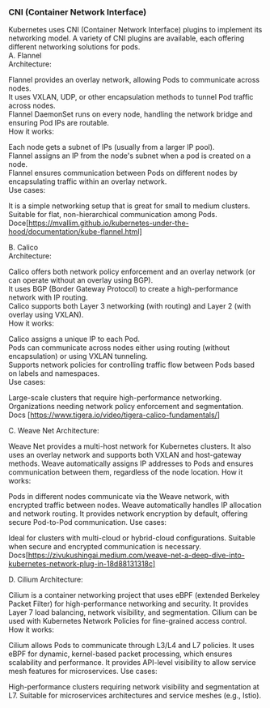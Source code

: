 ### CNI (Container Network Interface)  
Kubernetes uses CNI (Container Network Interface) plugins to implement its networking model. A variety of CNI plugins are available, each offering different networking solutions for pods.  
A. Flannel  
Architecture:  

Flannel provides an overlay network, allowing Pods to communicate across nodes.  
It uses VXLAN, UDP, or other encapsulation methods to tunnel Pod traffic across nodes.  
Flannel DaemonSet runs on every node, handling the network bridge and ensuring Pod IPs are routable.  
How it works:

Each node gets a subnet of IPs (usually from a larger IP pool).  
Flannel assigns an IP from the node's subnet when a pod is created on a node.  
Flannel ensures communication between Pods on different nodes by encapsulating traffic within an overlay network.  
Use cases:

It is a simple networking setup that is great for small to medium clusters.  
Suitable for flat, non-hierarchical communication among Pods.  
Doce[https://mvallim.github.io/kubernetes-under-the-hood/documentation/kube-flannel.html]


B. Calico  
Architecture:  

Calico offers both network policy enforcement and an overlay network (or can operate without an overlay using BGP).  
It uses BGP (Border Gateway Protocol) to create a high-performance network with IP routing.  
Calico supports both Layer 3 networking (with routing) and Layer 2 (with overlay using VXLAN).  
How it works:  

Calico assigns a unique IP to each Pod.  
Pods can communicate across nodes either using routing (without encapsulation) or using VXLAN tunneling.  
Supports network policies for controlling traffic flow between Pods based on labels and namespaces.  
Use cases:  

Large-scale clusters that require high-performance networking.  
Organizations needing network policy enforcement and segmentation.  
Docs [https://www.tigera.io/video/tigera-calico-fundamentals/]

C. Weave Net
Architecture:

Weave Net provides a multi-host network for Kubernetes clusters.
It also uses an overlay network and supports both VXLAN and host-gateway methods.
Weave automatically assigns IP addresses to Pods and ensures communication between them, regardless of the node location.
How it works:

Pods in different nodes communicate via the Weave network, with encrypted traffic between nodes.
Weave automatically handles IP allocation and network routing.
It provides network encryption by default, offering secure Pod-to-Pod communication.
Use cases:

Ideal for clusters with multi-cloud or hybrid-cloud configurations.
Suitable when secure and encrypted communication is necessary.
Docs[https://zivukushingai.medium.com/weave-net-a-deep-dive-into-kubernetes-network-plug-in-18d88131318c]


D. Cilium
Architecture:

Cilium is a container networking project that uses eBPF (extended Berkeley Packet Filter) for high-performance networking and security.
It provides Layer 7 load balancing, network visibility, and segmentation.
Cilium can be used with Kubernetes Network Policies for fine-grained access control.
How it works:

Cilium allows Pods to communicate through L3/L4 and L7 policies.
It uses eBPF for dynamic, kernel-based packet processing, which ensures scalability and performance.
It provides API-level visibility to allow service mesh features for microservices.
Use cases:

High-performance clusters requiring network visibility and segmentation at L7.
Suitable for microservices architectures and service meshes (e.g., Istio).

